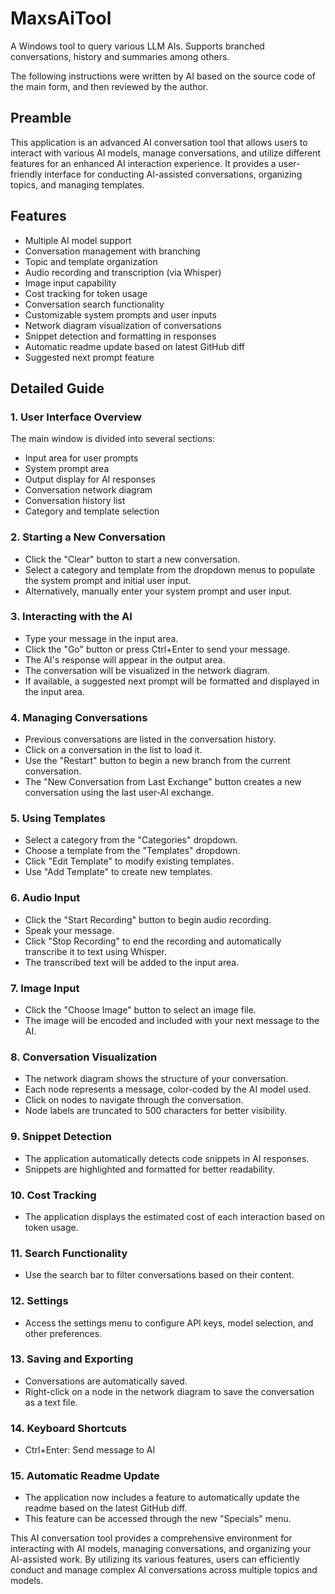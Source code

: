 # MaxsAiTool
A Windows tool to query various LLM AIs.  Supports branched conversations, history and summaries among others.

The following instructions were written by AI based on the source code of the main form, and then reviewed by the author.

## Preamble

This application is an advanced AI conversation tool that allows users to interact with various AI models, manage conversations, and utilize different features for an enhanced AI interaction experience. It provides a user-friendly interface for conducting AI-assisted conversations, organizing topics, and managing templates.

## Features

- Multiple AI model support
- Conversation management with branching
- Topic and template organization
- Audio recording and transcription (via Whisper)
- Image input capability
- Cost tracking for token usage
- Conversation search functionality
- Customizable system prompts and user inputs
- Network diagram visualization of conversations
- Snippet detection and formatting in responses
- Automatic readme update based on latest GitHub diff
- Suggested next prompt feature

## Detailed Guide

### 1. User Interface Overview

The main window is divided into several sections:
- Input area for user prompts
- System prompt area
- Output display for AI responses
- Conversation network diagram
- Conversation history list
- Category and template selection

### 2. Starting a New Conversation

- Click the "Clear" button to start a new conversation.
- Select a category and template from the dropdown menus to populate the system prompt and initial user input.
- Alternatively, manually enter your system prompt and user input.

### 3. Interacting with the AI

- Type your message in the input area.
- Click the "Go" button or press Ctrl+Enter to send your message.
- The AI's response will appear in the output area.
- The conversation will be visualized in the network diagram.
- If available, a suggested next prompt will be formatted and displayed in the input area.

### 4. Managing Conversations

- Previous conversations are listed in the conversation history.
- Click on a conversation in the list to load it.
- Use the "Restart" button to begin a new branch from the current conversation.
- The "New Conversation from Last Exchange" button creates a new conversation using the last user-AI exchange.

### 5. Using Templates

- Select a category from the "Categories" dropdown.
- Choose a template from the "Templates" dropdown.
- Click "Edit Template" to modify existing templates.
- Use "Add Template" to create new templates.

### 6. Audio Input

- Click the "Start Recording" button to begin audio recording.
- Speak your message.
- Click "Stop Recording" to end the recording and automatically transcribe it to text using Whisper.
- The transcribed text will be added to the input area.

### 7. Image Input

- Click the "Choose Image" button to select an image file.
- The image will be encoded and included with your next message to the AI.

### 8. Conversation Visualization

- The network diagram shows the structure of your conversation.
- Each node represents a message, color-coded by the AI model used.
- Click on nodes to navigate through the conversation.
- Node labels are truncated to 500 characters for better visibility.

### 9. Snippet Detection

- The application automatically detects code snippets in AI responses.
- Snippets are highlighted and formatted for better readability.

### 10. Cost Tracking

- The application displays the estimated cost of each interaction based on token usage.

### 11. Search Functionality

- Use the search bar to filter conversations based on their content.

### 12. Settings

- Access the settings menu to configure API keys, model selection, and other preferences.

### 13. Saving and Exporting

- Conversations are automatically saved.
- Right-click on a node in the network diagram to save the conversation as a text file.

### 14. Keyboard Shortcuts

- Ctrl+Enter: Send message to AI

### 15. Automatic Readme Update

- The application now includes a feature to automatically update the readme based on the latest GitHub diff.
- This feature can be accessed through the new "Specials" menu.

This AI conversation tool provides a comprehensive environment for interacting with AI models, managing conversations, and organizing your AI-assisted work. By utilizing its various features, users can efficiently conduct and manage complex AI conversations across multiple topics and models.